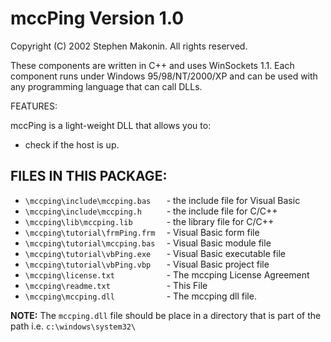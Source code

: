 # mccPing Version 1.0
Copyright (C) 2002 Stephen Makonin. All rights reserved.

These components are written in C++ and uses WinSockets 1.1. Each component runs under Windows 95/98/NT/2000/XP and can be used with any programming language that can call DLLs.

FEATURES:

mccPing is a light-weight DLL that allows you to:

* check if the host is up.

## FILES IN THIS PACKAGE:

* ```\mccping\include\mccping.bas   ``` - the include file for Visual Basic
* ```\mccping\include\mccping.h     ``` - the include file for C/C++
* ```\mccping\lib\mccping.lib       ``` - the library file for C/C++
* ```\mccping\tutorial\frmPing.frm  ``` - Visual Basic form file
* ```\mccping\tutorial\mccping.bas  ``` - Visual Basic module file
* ```\mccping\tutorial\vbPing.exe   ``` - Visual Basic executable file
* ```\mccping\tutorial\vbPing.vbp   ``` - Visual Basic project file
* ```\mccping\license.txt           ``` - The mccping License Agreement
* ```\mccping\readme.txt            ``` - This File
* ```\mccping\mccping.dll           ``` - The mccping dll file.

**NOTE:** The ```mccping.dll``` file should be place in a directory that is
part of the path i.e. ```c:\windows\system32\```
